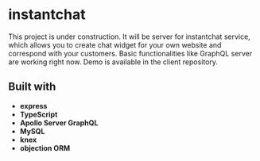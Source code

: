 # instantchat

This project is under construction. It will be server for instantchat service, which allows you to create chat widget for your own website and correspond with your customers. Basic functionalities like GraphQL server are working right now. Demo is available in the client repository.

## Built with

-   **express**
-   **TypeScript**
-   **Apollo Server GraphQL**
-   **MySQL**
-   **knex**
-   **objection ORM**
